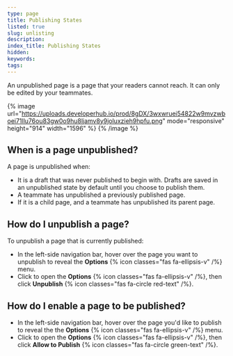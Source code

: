 ```yaml
---
type: page
title: Publishing States
listed: true
slug: unlisting
description: 
index_title: Publishing States
hidden: 
keywords: 
tags: 
---
```


An unpublished page is a page that your readers cannot reach. It can only be edited by your teammates.

{% image url="https://uploads.developerhub.io/prod/8gDX/3wxwruei54822w9mvzwboei71llu76ou83gw0o9hu8ljamv8y9joluxzieh9hpfu.png" mode="responsive" height="914" width="1596" %}
{% /image %}

## When is a page unpublished?

A page is unpublished when:

- It is a draft that was never published to begin with. Drafts are saved in an unpublished state by default until you choose to publish them.
- A teammate has unpublished a previously published page.
- If it is a child page, and a teammate has unpublished its parent page.

## How do I unpublish a page?

To unpublish a page that is currently published:

- In the left-side navigation bar, hover over the page you want to unpublish to reveal the **Options** {% icon classes="fas fa-ellipsis-v" /%} menu.
- Click to open the **Options** {% icon classes="fas fa-ellipsis-v" /%}, then click **Unpublish** {% icon classes="fas fa-circle red-text" /%}.

## How do I enable a page to be published?

- In the left-side navigation bar, hover over the page you'd like to publish to reveal the the **Options** {% icon classes="fas fa-ellipsis-v" /%} menu.
- Click to open the **Options** {% icon classes="fas fa-ellipsis-v" /%}, then click **Allow to Publish** {% icon classes="fas fa-circle green-text" /%}.